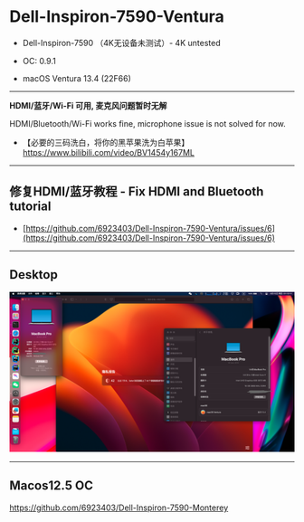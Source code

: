 # Dell-Inspiron-7590-Ventura

- Dell-Inspiron-7590 （4K无设备未测试）- 4K untested

- OC: 0.9.1
 
- macOS Ventura 13.4 (22F66)

---
 
**HDMI/蓝牙/Wi-Fi 可用, 麦克风问题暂时无解**

HDMI/Bluetooth/Wi-Fi works fine, microphone issue is not solved for now.

- 【必要的三码洗白，将你的黑苹果洗为白苹果】 https://www.bilibili.com/video/BV1454y167ML
  
---

## 修复HDMI/蓝牙教程 - Fix HDMI and Bluetooth tutorial

- [https://github.com/6923403/Dell-Inspiron-7590-Ventura/issues/6](https://github.com/6923403/Dell-Inspiron-7590-Ventura/issues/6)

---

## Desktop

![dk](./img/dk.png)

---

## Macos12.5 OC

https://github.com/6923403/Dell-Inspiron-7590-Monterey

